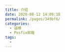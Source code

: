 ```yaml
---
title: 介绍
date: 2020-08-12 14:09:18
permalink: /pages/349bf6/
categories: 
  - 运维
  - Posfix邮箱
tags: 
  - 
---
```

